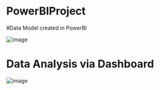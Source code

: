 # PowerBIProject

#Data Model created in PowerBI 

![image](https://user-images.githubusercontent.com/90923616/222987524-2ddcf6af-be59-413b-a083-43e48410592a.png)


# Data Analysis via Dashboard

![image](https://github.com/DanielCorrea1008/PowerBIProject/assets/90923616/6e1d7d82-94ad-4373-98eb-6f53895c0471)

